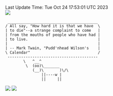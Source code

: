 Last Update Time: 
Tue Oct 24 17:53:01 UTC 2023
<br>![](https://img.shields.io/badge/%E5%A4%A7%E5%AE%B6-%E5%AE%89%E5%AE%89-green)<br>
```
 ________________________________________
/ All say, "How hard it is that we have  \
| to die"--a strange complaint to come   |
| from the mouths of people who have had |
| to live.                               |
|                                        |
| -- Mark Twain, "Pudd'nhead Wilson's    |
\ Calendar"                              /
 ----------------------------------------
        \   ^__^
         \  (oo)\_______
            (__)\       )\/\
                ||----w |
                ||     ||
```
![](https://github-readme-stats.vercel.app/api?username=chenlitw)
![](https://github-readme-stats.vercel.app/api/top-langs/?username=chenlitw)
